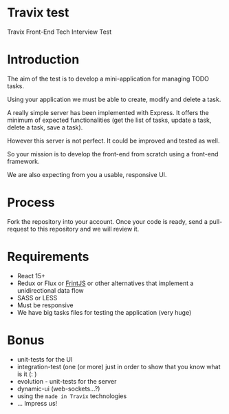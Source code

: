 # Travix test

Travix Front-End Tech Interview Test

# Introduction

The aim of the test is to develop a mini-application for managing TODO tasks.

Using your application we must be able to create, modify and delete a task.

A really simple server has been implemented with Express. It offers the minimum of expected functionalities (get the list of tasks, update a task, delete a task, save a task).

However this server is not perfect. It could be improved and tested as well.

So your mission is to develop the front-end from scratch using a front-end framework.

We are also expecting from you a usable, responsive UI.

# Process

Fork the repository into your account. Once your code is ready, send a pull-request to this repository and we will review it.

# Requirements

- React 15+
- Redux or Flux or [FrintJS](https://frint.js.org) or other alternatives that implement a unidirectional data flow
- SASS or LESS
- Must be responsive
- We have big tasks files for testing the application (very huge)

# Bonus

- unit-tests for the UI
- integration-test (one (or more) just in order to show that you know what is it (: )
- evolution - unit-tests for the server
- dynamic-ui (web-sockets...?)
- using the `made in Travix` technologies
- ... Impress us!
